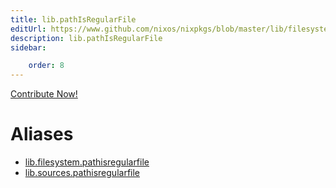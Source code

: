 ```yaml
---
title: lib.pathIsRegularFile
editUrl: https://www.github.com/nixos/nixpkgs/blob/master/lib/filesystem.nix#L102C23
description: lib.pathIsRegularFile
sidebar:

    order: 8
---
```


<a href="https://www.github.com/nixos/nixpkgs/blob/master/lib/filesystem.nix#L102C23">Contribute Now!</a>


# Aliases

- [lib.filesystem.pathisregularfile](/nix-doc-comments/reference/lib/filesystem/lib-filesystem-pathisregularfile)
- [lib.sources.pathisregularfile](/nix-doc-comments/reference/lib/sources/lib-sources-pathisregularfile)


